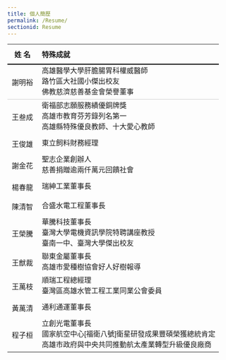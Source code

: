 ```yaml
---
title: 個人簡歷
permalink: /Resume/
sectionid: Resume
---
```

<table style="width: 100%; max-width: 1000px; font-family: '微軟正黑體', Arial, sans-serif; border-collapse: collapse; border: none;">
  <tbody>
    <tr>
      <th style="text-align: center; padding: 10px; border-bottom: 2px solid #000;">姓    名</th>
      <th style="text-align: left; padding: 10px; border-bottom: 2px solid #000;">特殊成就</th>
    </tr>
    <tr>
      <td style="text-align:center; vertical-align: middle; padding: 10px; border-bottom: 1px solid #ccc;">
        謝明裕
      </td>
      <td style="vertical-align: middle; line-height: 1.5; border-bottom: 1px solid #ccc; padding-left: 10px;">
        高雄醫學大學肝膽腸胃科權威醫師<br>
        路竹區大社國小傑出校友<br>
        佛教慈濟慈善基金會榮譽董事
      </td>
    </tr>
    <tr>
      <td style="text-align: center; vertical-align: middle; padding: 10px 0; border: none;">
        王叁成
      </td>
      <td style="vertical-align: middle; line-height: 1.5; border: none; padding-left: 10px;">
        衛福部志願服務績優銅牌獎<br>
        高雄市教育芬芳錄列名第一<br>
        高雄縣特殊優良教師、十大愛心教師
      </td>
    </tr>
    <tr>
      <td style="text-align: center; vertical-align: middle; padding: 10px 0; border: none;">
        王俊雄
      </td>
      <td style="vertical-align: middle; line-height: 1.5; border: none; padding-left: 10px;">
        東立飼料財務經理
      </td>
    </tr>
    <tr>
      <td style="text-align: center; vertical-align: middle; padding: 10px 0; border: none;">
        謝金花
      </td>
      <td style="vertical-align: middle; line-height: 1.5; border: none; padding-left: 10px;">
        聖志企業創辦人<br>
        慈善捐贈逾兩仟萬元回饋社會
      </td>
    </tr>
    <tr>
      <td style="text-align: center; vertical-align: middle; padding: 10px 0; border: none;">
        楊春龍
      </td>
      <td style="vertical-align: middle; line-height: 1.5; border: none; padding-left: 10px;">
        瑞紳工業董事長
      </td>
    </tr>
    <tr>
      <td style="text-align: center; vertical-align: middle; padding: 10px 0; border: none;">
        陳清智
      </td>
      <td style="vertical-align: middle; line-height: 1.5; border: none; padding-left: 10px;">
        合盛水電工程董事長
      </td>
    </tr>
    <tr>
      <td style="text-align: center; vertical-align: middle; padding: 10px 0; border: none;">
        王榮騰
      </td>
      <td style="vertical-align: middle; line-height: 1.5; border: none; padding-left: 10px;">
        華騰科技董事長<br>
        臺灣大學電機資訊學院特聘講座教授<br>
        臺南一中、臺灣大學傑出校友
      </td>
    </tr>
    <tr>
      <td style="text-align: center; vertical-align: middle; padding: 10px 0; border: none;">
        王猷裁
      </td>
      <td style="vertical-align: middle; line-height: 1.5; border: none; padding-left: 10px;">
        聯東金屬董事長<br>
        高雄市愛種樹協會好人好樹報導
      </td>
    </tr>
    <tr>
      <td style="text-align: center; vertical-align: middle; padding: 10px 0; border: none;">
        王萬枝
      </td>
      <td style="vertical-align: middle; line-height: 1.5; border: none; padding-left: 10px;">
        順瑞工程總經理<br>
        臺灣區高雄水管工程工業同業公會委員
      </td>
    </tr>
    <tr>
      <td style="text-align: center; vertical-align: middle; padding: 10px 0; border: none;">
        黃萬清
      </td>
      <td style="vertical-align: middle; line-height: 1.5; border: none; padding-left: 10px;">
        通利通運董事長
      </td>
    </tr>
    <tr>
      <td style="text-align: center; vertical-align: middle; padding: 10px 0; border: none;">
        程子桓
      </td>
      <td style="vertical-align: middle; line-height: 1.5; border: none; padding-left: 10px;">
        立創光電董事長<br>
        國家航空中心[福衛八號]衛星研發成果豐碩榮獲總統肯定<br>
        高雄市政府與中央共同推動航太產業轉型升級優良廠商
      </td>
    </tr>
  </tbody>
</table>
